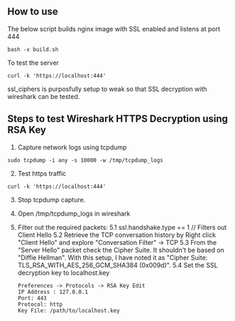 ## How to use

The below script builds nginx image with SSL enabled and listens at port 444
```
bash -x build.sh
```

To test the server

```
curl -k 'https://localhost:444' 
```

ssl_ciphers is purposfully setup to weak so that SSL decryption with wireshark can be tested.

## Steps to test Wireshark HTTPS Decryption using RSA Key

1. Capture network logs using tcpdump

```
sudo tcpdump -i any -s 10000 -w /tmp/tcpdump_logs
```

2. Test https traffic 

```
curl -k 'https://localhost:444'
```

3. Stop tcpdump capture.

4. Open /tmp/tcpdump_logs in wireshark

5. Filter out the required packets:
    5.1 ssl.handshake.type == 1 // Filters out Client Hello
    5.2 Retrieve the TCP conversation history by Right click "Client Hello" and explore "Conversation Filter" -> TCP
    5.3 From the "Server Hello" packet check the Cipher Suite. It shouldn't be based on "Diffie Hellman". With this setup, I have noted it as "Cipher Suite: TLS_RSA_WITH_AES_256_GCM_SHA384 (0x009d)".
    5.4 Set the SSL decryption key to localhost.key
    ```
    Preferences -> Protocols -> RSA Key Edit
    IP Address : 127.0.0.1
    Port: 443
    Protocol: http
    Key File: /path/to/localhost.key
    ```

